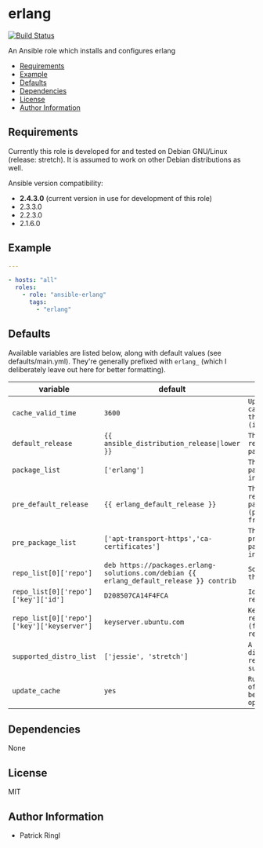 # erlang

[![Build Status](https://travis-ci.org/pari-/ansible-erlang.svg?branch=master)](https://travis-ci.org/pari-/ansible-erlang)

An Ansible role which installs and configures erlang

<!-- toc -->

- [Requirements](#requirements)
- [Example](#example)
- [Defaults](#defaults)
- [Dependencies](#dependencies)
- [License](#license)
- [Author Information](#author-information)

<!-- tocstop -->

## Requirements

Currently this role is developed for and tested on Debian GNU/Linux (release: stretch). It is assumed to work on other Debian distributions as well.

Ansible version compatibility:

- __2.4.3.0__ (current version in use for development of this role) 
- 2.3.3.0
- 2.2.3.0
- 2.1.6.0

## Example

```yaml
---

- hosts: "all"
  roles:
    - role: "ansible-erlang"
      tags:
        - "erlang"

```

## Defaults

Available variables are listed below, along with default values (see defaults/main.yml). They're generally prefixed with `erlang_` (which I deliberately leave out here for better formatting).

variable | default | notes
-------- | ------- | -----
`cache_valid_time` | `3600` | `Update the apt cache if its older than the set value (in seconds)`
`default_release` | `{{ ansible_distribution_release\|lower }}` | `The default release to install packages from`
`package_list` | `['erlang']` | `The list of packages to be installed`
`pre_default_release` | `{{ erlang_default_release }}` | `The default release to install packages (pre_package_list) from`
`pre_package_list` | `['apt-transport-https','ca-certificates']` | `The list of prerequisite packages to be installed`
`repo_list[0]['repo']` | `deb https://packages.erlang-solutions.com/debian {{ erlang_default_release }} contrib` | `Source string for the repositories`
`repo_list[0]['repo']['key']['id']` | `D208507CA14F4FCA` | `Identifier of (the repository) key`
`repo_list[0]['repo']['key']['keyserver']` | `keyserver.ubuntu.com` | `Keyserver to retrieve the key (for the repository) from`
`supported_distro_list` | `['jessie', 'stretch']` | `A list of distribution releases this role supports`
`update_cache` | `yes` | `Run the equivalent of apt-get update before the operation`

## Dependencies

None

## License

MIT

## Author Information

* Patrick Ringl
